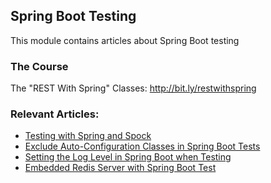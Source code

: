 ## Spring Boot Testing

This module contains articles about Spring Boot testing

### The Course

The "REST With Spring" Classes: http://bit.ly/restwithspring

### Relevant Articles:

- [Testing with Spring and Spock](https://www.baeldung.com/spring-spock-testing)
- [Exclude Auto-Configuration Classes in Spring Boot Tests](https://www.baeldung.com/spring-boot-exclude-auto-configuration-test)
- [Setting the Log Level in Spring Boot when Testing](https://www.baeldung.com/spring-boot-testing-log-level)
- [Embedded Redis Server with Spring Boot Test](https://www.baeldung.com/spring-embedded-redis)
